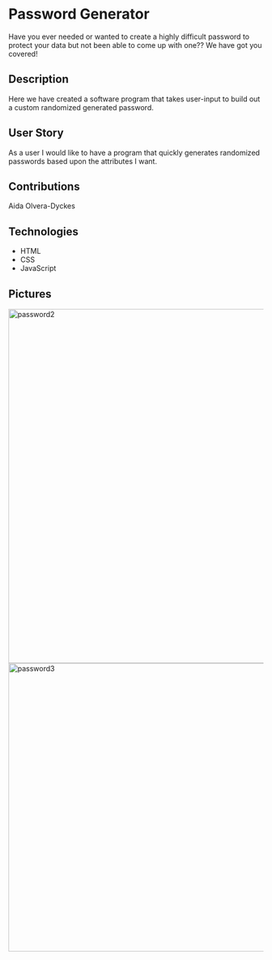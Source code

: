 # Password Generator

Have you ever needed or wanted to create a highly difficult password to protect your data but not been able to come up with one?? We have got you covered!

## Description

Here we have created a software program that takes user-input to build out a custom randomized generated password.

## User Story

As a user I would like to have a program that quickly generates randomized passwords based upon the attributes I want.

## Contributions

Aida Olvera-Dyckes

## Technologies

* HTML
* CSS
* JavaScript

## Pictures

<img width="699" alt="password2" src="https://user-images.githubusercontent.com/87099278/129397310-7d8c5bfd-0168-4998-a957-2906d21241f6.PNG">
<img width="569" alt="password3" src="https://user-images.githubusercontent.com/87099278/129397311-be03484a-a3d3-4003-9b83-3efa6844a2e0.PNG">



